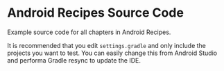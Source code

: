 # Android Recipes Source Code #

Example source code for all chapters in Android Recipes.

It is recommended that you edit `settings.gradle` and only include the projects you want to test. You can easily change this from Android Studio and performa Gradle resync to update the IDE.